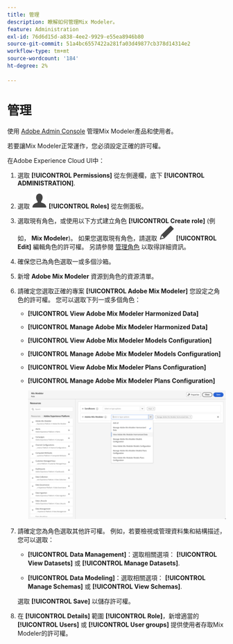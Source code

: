```yaml
---
title: 管理
description: 瞭解如何管理Mix Modeler。
feature: Administration
exl-id: 76d6d15d-a838-4ee2-9929-e55ea8946b80
source-git-commit: 51a4bc6557422a281fa03d49877cb378d14314e2
workflow-type: tm+mt
source-wordcount: '184'
ht-degree: 2%

---
```


# 管理

使用 [Adobe Admin Console](https://helpx.adobe.com/tw/enterprise/using/admin-console.html) 管理Mix Modeler產品和使用者。

若要讓Mix Modeler正常運作，您必須設定正確的許可權。

在Adobe Experience Cloud UI中：

1. 選取 **[!UICONTROL Permissions]** 從左側邊欄，底下 **[!UICONTROL ADMINISTRATION]**.

1. 選取 ![個人](assets/icons/User.svg) **[!UICONTROL Roles]** 從左側面板。

1. 選取現有角色，或使用以下方式建立角色 **[!UICONTROL Create role]** (例如， **Mix Modeler**)。 如果您選取現有角色，請選取 ![編輯](assets/icons/Edit.svg) **[!UICONTROL Edit]** 編輯角色的許可權。 另請參閱 [管理角色](https://helpx.adobe.com/tw/enterprise/using/admin-console.html) 以取得詳細資訊。

1. 確保您已為角色選取一或多個沙箱。

1. 新增 **Adobe Mix Modeler** 資源到角色的資源清單。

1. 請確定您選取正確的專案 **[!UICONTROL Adobe Mix Modeler]** 您設定之角色的許可權。 您可以選取下列一或多個角色：

   - **[!UICONTROL View Adobe Mix Modeler Harmonized Data]**
   - **[!UICONTROL Manage Adobe Mix Modeler Harmonized Data]**
   - **[!UICONTROL View Adobe Mix Modeler Models Configuration]**
   - **[!UICONTROL Manage Adobe Mix Modeler Models Configuration]**
   - **[!UICONTROL View Adobe Mix Modeler Plans Configuration]**
   - **[!UICONTROL Manage Adobe Mix Modeler Plans Configuration]**

     ![MIX MODELERRBAC](assets/mix-modeler-rbac.png)


1. 請確定您為角色選取其他許可權。 例如，若要檢視或管理資料集和結構描述，您可以選取：

   - **[!UICONTROL Data Management]**：選取相關選項： **[!UICONTROL View Datasets]** 或 **[!UICONTROL Manage Datasets]**.

   - **[!UICONTROL Data Modeling]**：選取相關選項： **[!UICONTROL Manage Schemas]** 或 **[!UICONTROL View Schemas]**.

   <!--
    * **[!UICONTROL Data Governance]**: ensure you select **[!UICONTROL View User Activity Log]** and **[!UICONTROL View Data Usage Policies]**.
    -->

   <!--![Permissions](assets/permissions-including-privacy.png)-->

   選取 **[!UICONTROL Save]** 以儲存許可權。

1. 在 **[!UICONTROL Details]** 範圍 **[!UICONTROL Role]**，新增適當的 **[!UICONTROL Users]** 或 **[!UICONTROL User groups]** 提供使用者存取Mix Modeler的許可權。
